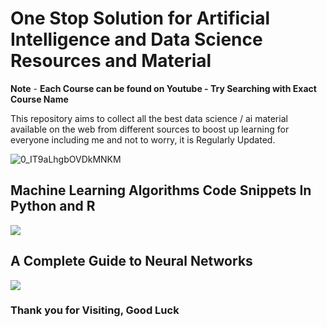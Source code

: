 # One Stop Solution for Artificial Intelligence and Data Science Resources and Material

**Note** - **Each Course can be found on Youtube - Try Searching with Exact Course Name**

This repository aims to collect all the best data science / ai material available on the web from different sources to boost up learning for everyone including me and not to worry, it is Regularly Updated.

![0_IT9aLhgbOVDkMNKM](https://user-images.githubusercontent.com/42691222/154684309-e9172138-2237-474f-9abc-36436a594de4.png)


## Machine Learning Algorithms Code Snippets In Python and R

![](Readme%20Image/ML%20Algorithms%20in%20Python%20and%20R.jpg)

## A Complete Guide to Neural Networks

![](Readme%20Image/Complete%20Neural%20Networks.png)

### Thank you for Visiting, Good Luck 
